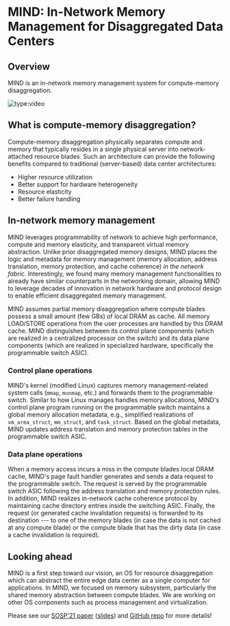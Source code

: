 # MIND: In-Network Memory Management for Disaggregated Data Centers

## Overview
MIND is an in-network memory management system for compute-memory disaggregation.

![type:video](https://www.youtube.com/embed/Gm43N_0UMQM)

## What is compute-memory disaggregation?
Compute-memory disaggregation physically separates compute and memory that typically resides in a single physical server into network-attached resource blades. Such an architecture can provide the following benefits compared to traditional (server-based) data center architectures:

* Higher resource utilization
* Better support for hardware heterogeneity
* Resource elasticity
* Better failure handling

<!-- ## Challenges in compute-memory disaggregation -->
## In-network memory management
MIND leverages programmability of network to achieve high performance, compute and memory elasticity, and transparent virtual memory abstraction. Unlike prior disaggregated memory designs, MIND places the logic and metadata for memory management (memory allocation, address translation, memory protection, and cache coherence) _in the network fabric_. Interestingly, we found many memory management functionalities to already have similar counterparts in the networking domain, allowing MIND to leverage decades of innovation in network hardware and protocol design to enable efficient disaggregated memory management.

MIND assumes partial memory disaggregation where compute blades possess a small amount (few GBs) of local DRAM as cache. All memory LOAD/STORE operations from the user processes are handled by this DRAM cache. MIND distinguishes between its control plane components (which are realized in a centralized processor on the switch) and its data plane components (which are realized in specialized hardware, specifically the programmable switch ASIC).

### Control plane operations
MIND's kernel (modified Linux) captures memory management-related system calls (`mmap`, `munmap`, etc.) and forwards them to the programmable switch. Similar to how Linux manages handles memory allocations, MIND's control plane program running on the programmable switch maintains a global memory allocation metadata, e.g., simplified realizations of `vm_area_struct`, `mm_struct`, and `task_struct`. Based on the global metadata, MIND updates address translation and memory protection tables in the programmable switch ASIC.

### Data plane operations
When a memory access incurs a miss in the compute blades local DRAM cache, MIND's page fault handler generates and sends a data request to the programmable switch. The request is served by the programmable switch ASIC following the address translation and memory protection rules. In addition, MIND realizes in-network cache coherence protocol by maintaining cache directory entries inside the switching ASIC. Finally, the request (or generated cache invalidation requests) is forwarded to its destination --- to one of the memory blades (in case the data is not cached at any compute blade) or the compute blade that has the dirty data (in case a cache invalidation is required).
<!-- % To overcome the limited in-network compute and memory resources, we designed MIND -->

## Looking ahead
MIND is a first step toward our vision, an OS for resource disaggregation which can abstract the entire edge data center as a single computer for applications. In MIND, we focused on memory subsystem, particularly the shared memory abstraction between compute blades. We are working on other OS components such as process management and virtualization.

Please see our [SOSP'21 paper](https://dl.acm.org/doi/10.1145/3477132.3483561) ([slides](https://github.com/shsym/mind/raw/docs/docs/src/mind_sosp_21_fin.pdf)) and [GitHub repo](https://github.com/shsym/mind) for more details!


